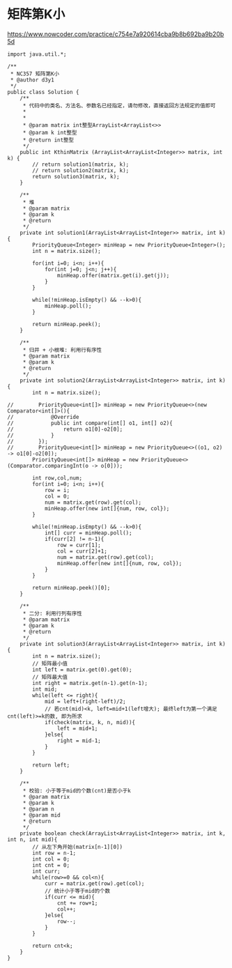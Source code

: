 # 矩阵第K小
https://www.nowcoder.com/practice/c754e7a920614cba9b8b692ba9b20b5d

    import java.util.*;
    
    /**
     * NC357 矩阵第K小
     * @author d3y1
     */
    public class Solution {
        /**
         * 代码中的类名、方法名、参数名已经指定，请勿修改，直接返回方法规定的值即可
         *
         *
         * @param matrix int整型ArrayList<ArrayList<>> 
         * @param k int整型 
         * @return int整型
         */
        public int KthinMatrix (ArrayList<ArrayList<Integer>> matrix, int k) {
            // return solution1(matrix, k);
            // return solution2(matrix, k);
            return solution3(matrix, k);
        }
    
        /**
         * 堆
         * @param matrix
         * @param k
         * @return
         */
        private int solution1(ArrayList<ArrayList<Integer>> matrix, int k){
            PriorityQueue<Integer> minHeap = new PriorityQueue<Integer>();
            int n = matrix.size();
    
            for(int i=0; i<n; i++){
                for(int j=0; j<n; j++){
                    minHeap.offer(matrix.get(i).get(j));
                }
            }
    
            while(!minHeap.isEmpty() && --k>0){
                minHeap.poll();
            }
    
            return minHeap.peek();
        }
    
        /**
         * 归并 + 小根堆: 利用行有序性
         * @param matrix
         * @param k
         * @return
         */
        private int solution2(ArrayList<ArrayList<Integer>> matrix, int k){
            int n = matrix.size();
    
    //        PriorityQueue<int[]> minHeap = new PriorityQueue<>(new Comparator<int[]>(){
    //            @Override
    //            public int compare(int[] o1, int[] o2){
    //                return o1[0]-o2[0];
    //            }
    //        });
    //        PriorityQueue<int[]> minHeap = new PriorityQueue<>((o1, o2) -> o1[0]-o2[0]);
            PriorityQueue<int[]> minHeap = new PriorityQueue<>(Comparator.comparingInt(o -> o[0]));
    
            int row,col,num;
            for(int i=0; i<n; i++){
                row = i;
                col = 0;
                num = matrix.get(row).get(col);
                minHeap.offer(new int[]{num, row, col});
            }
    
            while(!minHeap.isEmpty() && --k>0){
                int[] curr = minHeap.poll();
                if(curr[2] != n-1){
                    row = curr[1];
                    col = curr[2]+1;
                    num = matrix.get(row).get(col);
                    minHeap.offer(new int[]{num, row, col});
                }
            }
    
            return minHeap.peek()[0];
        }
    
        /**
         * 二分: 利用行列有序性
         * @param matrix
         * @param k
         * @return
         */
        private int solution3(ArrayList<ArrayList<Integer>> matrix, int k){
            int n = matrix.size();
            // 矩阵最小值
            int left = matrix.get(0).get(0);
            // 矩阵最大值
            int right = matrix.get(n-1).get(n-1);
            int mid;
            while(left <= right){
                mid = left+(right-left)/2;
                // 若cnt(mid)<k, left=mid+1(left增大); 最终left为第一个满足cnt(left)>=k的数, 即为所求
                if(check(matrix, k, n, mid)){
                    left = mid+1;
                }else{
                    right = mid-1;
                }
            }
    
            return left;
        }
    
        /**
         * 校验: 小于等于mid的个数(cnt)是否小于k
         * @param matrix
         * @param k
         * @param n
         * @param mid
         * @return
         */
        private boolean check(ArrayList<ArrayList<Integer>> matrix, int k, int n, int mid){
            // 从左下角开始(matrix[n-1][0])
            int row = n-1;
            int col = 0;
            int cnt = 0;
            int curr;
            while(row>=0 && col<n){
                curr = matrix.get(row).get(col);
                // 统计小于等于mid的个数
                if(curr <= mid){
                    cnt += row+1;
                    col++;
                }else{
                    row--;
                }
            }
    
            return cnt<k;
        }
    }
    

